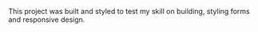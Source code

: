 This project was built and styled to test my skill on building, styling forms and responsive design.